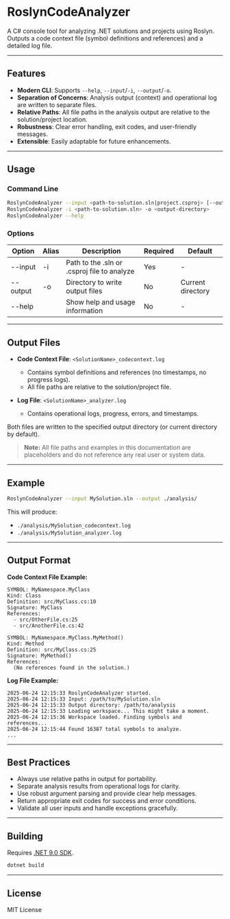 # RoslynCodeAnalyzer

A C# console tool for analyzing .NET solutions and projects using Roslyn. Outputs a code context file (symbol definitions and references) and a detailed log file.

---

## Features

- **Modern CLI**: Supports `--help`, `--input`/`-i`, `--output`/`-o`.
- **Separation of Concerns**: Analysis output (context) and operational log are written to separate files.
- **Relative Paths**: All file paths in the analysis output are relative to the solution/project location.
- **Robustness**: Clear error handling, exit codes, and user-friendly messages.
- **Extensible**: Easily adaptable for future enhancements.

---

## Usage

### Command Line

```sh
RoslynCodeAnalyzer --input <path-to-solution.sln|project.csproj> [--output <output-directory>]
RoslynCodeAnalyzer -i <path-to-solution.sln> -o <output-directory>
RoslynCodeAnalyzer --help
```

### Options

| Option            | Alias | Description                                                      | Required | Default                |
|-------------------|-------|------------------------------------------------------------------|----------|------------------------|
| --input           | -i    | Path to the .sln or .csproj file to analyze                      | Yes      | -                      |
| --output          | -o    | Directory to write output files                                  | No       | Current directory      |
| --help            |       | Show help and usage information                                  | No       | -                      |

---

## Output Files

- **Code Context File**: `<SolutionName>_codecontext.log`
  - Contains symbol definitions and references (no timestamps, no progress logs).
  - All file paths are relative to the solution/project file.

- **Log File**: `<SolutionName>_analyzer.log`
  - Contains operational logs, progress, errors, and timestamps.

Both files are written to the specified output directory (or current directory by default).

> **Note:** All file paths and examples in this documentation are placeholders and do not reference any real user or system data.

---

## Example

```sh
RoslynCodeAnalyzer --input MySolution.sln --output ./analysis/
```

This will produce:
- `./analysis/MySolution_codecontext.log`
- `./analysis/MySolution_analyzer.log`

---

## Output Format

**Code Context File Example:**
```
SYMBOL: MyNamespace.MyClass
Kind: Class
Definition: src/MyClass.cs:10
Signature: MyClass
References:
  - src/OtherFile.cs:25
  - src/AnotherFile.cs:42

SYMBOL: MyNamespace.MyClass.MyMethod()
Kind: Method
Definition: src/MyClass.cs:25
Signature: MyMethod()
References:
  (No references found in the solution.)
```

**Log File Example:**
```
2025-06-24 12:15:33 RoslynCodeAnalyzer started.
2025-06-24 12:15:33 Input: /path/to/MySolution.sln
2025-06-24 12:15:33 Output directory: /path/to/analysis
2025-06-24 12:15:33 Loading workspace... This might take a moment.
2025-06-24 12:15:36 Workspace loaded. Finding symbols and references...
2025-06-24 12:15:44 Found 16387 total symbols to analyze.
...
```

---

## Best Practices

- Always use relative paths in output for portability.
- Separate analysis results from operational logs for clarity.
- Use robust argument parsing and provide clear help messages.
- Return appropriate exit codes for success and error conditions.
- Validate all user inputs and handle exceptions gracefully.

---

## Building

Requires [.NET 9.0 SDK](https://dotnet.microsoft.com/).

```sh
dotnet build
```

---

## License

MIT License
